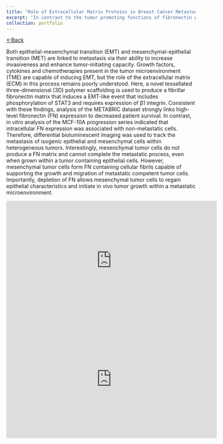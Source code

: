 ```yaml
---
title: "Role of Extracellular Matrix Proteins in Breast Cancer Metastasis"
excerpt: "In contrast to the tumor promoting functions of fibronectin within the ECM, our data suggest that autocrine fibronectin production inhibits the metastatic potential of mesenchymal tumor cells. <br/> <br/><img src='/images/Port_1.png'>"
collection: portfolio
---
```

<a href="https://aparna014.github.io/portfolio/">&larr;Back</a>

Both epithelial-mesenchymal transition (EMT) and mesenchymal-epithelial transition (MET) are linked to metastasis via their ability to increase invasiveness and enhance tumor-initiating capacity. Growth factors, cytokines and chemotherapies present in the tumor microenvironment (TME) are capable of inducing EMT, but the role of the extracellular matrix (ECM) in this process remains poorly understood. Here, a novel tessellated three-dimensional (3D) polymer scaffolding is used to produce a fibrillar fibronectin matrix that induces a EMT-like event that includes phosphorylation of STAT3 and requires expression of β1 integrin. Consistent with these findings, analysis of the METABRIC dataset strongly links high-level fibronectin (FN) expression to decreased patient survival. In contrast, in vitro analysis of the MCF-10A progression series indicated that intracellular FN expression was associated with non-metastatic cells. Therefore, differential bioluminescent imaging was used to track the metastasis of isogenic epithelial and mesenchymal cells within heterogeneous tumors. Interestingly, mesenchymal tumor cells do not produce a FN matrix and cannot complete the metastatic process, even when grown within a tumor containing epithelial cells. However, mesenchymal tumor cells form FN containing cellular fibrils capable of supporting the growth and migration of metastatic competent tumor cells. Importantly, depletion of FN allows mesenchymal tumor cells to regain epithelial characteristics and initiate in vivo tumor growth within a metastatic microenvironment. 


<iframe width="560" height="315" src="https://youtu.be/jEgJw-FlDuI" frameborder="0"> Video explanation </iframe>
<iframe width="560" height="315" src="https://youtu.be/OtePIRw5Tjc" frameborder="0"> Video explanation </iframe>
